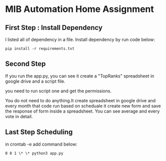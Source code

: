 # MIB Automation Home Assignment

## First Step : Install Dependency

I listed all of dependency in a file. Install dependency by run code below:

```
pip install -r requirements.txt
```

## Second Step

If you run the app.py, you can see it create a "TopRanks" spreadsheet in google drive and a script file.

you need to run script one and get the permissions.

You do not need to do anything.It create spreadsheet in google drive and every month that code run based on scheduale it create new form and save the response of form inside a spreadsheet. You can see average and every vote in detail.

## Last Step Scheduling

in crontab -e add command below:

```
0 0 1 \* \* python3 app.py
```
